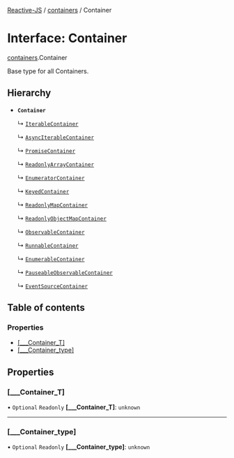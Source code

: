 [Reactive-JS](../README.md) / [containers](../modules/containers.md) / Container

# Interface: Container

[containers](../modules/containers.md).Container

Base type for all Containers.

## Hierarchy

- **`Container`**

  ↳ [`IterableContainer`](containers.IterableContainer.md)

  ↳ [`AsyncIterableContainer`](containers.AsyncIterableContainer.md)

  ↳ [`PromiseContainer`](containers.PromiseContainer.md)

  ↳ [`ReadonlyArrayContainer`](containers.ReadonlyArrayContainer.md)

  ↳ [`EnumeratorContainer`](containers.EnumeratorContainer.md)

  ↳ [`KeyedContainer`](keyed_containers.KeyedContainer.md)

  ↳ [`ReadonlyMapContainer`](keyed_containers.ReadonlyMapContainer.md)

  ↳ [`ReadonlyObjectMapContainer`](keyed_containers.ReadonlyObjectMapContainer.md)

  ↳ [`ObservableContainer`](rx.ObservableContainer.md)

  ↳ [`RunnableContainer`](rx.RunnableContainer.md)

  ↳ [`EnumerableContainer`](rx.EnumerableContainer.md)

  ↳ [`PauseableObservableContainer`](rx.PauseableObservableContainer.md)

  ↳ [`EventSourceContainer`](util.EventSourceContainer.md)

## Table of contents

### Properties

- [[\_\_\_Container\_T]](containers.Container.md#[___container_t])
- [[\_\_\_Container\_type]](containers.Container.md#[___container_type])

## Properties

### [\_\_\_Container\_T]

• `Optional` `Readonly` **[\_\_\_Container\_T]**: `unknown`

___

### [\_\_\_Container\_type]

• `Optional` `Readonly` **[\_\_\_Container\_type]**: `unknown`

